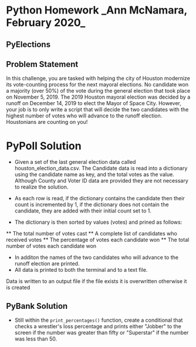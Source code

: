 <H1>Python Homework 
_Ann McNamara, February 2020_

## PyElections
## Problem Statement
In this challenge, you are tasked with helping the city of Houston modernize its vote-counting process for the next mayoral elections. No candidate won a majority (over 50%) of the vote during the general election that took place on November 5, 2019. The 2019 Houston mayoral election was decided by a runoff on December 14, 2019 to elect the Mayor of Space City. 
However, your job is to only write a script that will decide the two candidates with the highest number of votes who will advance to the runoff election. Houstonians are counting on you!

# PyPoll Solution

* Given a set of the last general election data called houston_election_data.csv. The Candidate data is read into a dictionary using the candidate name as key, and the total votes as the value.  Although County and Voter ID data are provided they are not necessary to realize the solution.

* As each row is read, if the dictionary contains the candidate then their count is incremented by 1, if the dictionary does not contain the candidate, they are added with their initial count set to 1. 

* The dictionary is then sorted by values (votes) and prined as follows: 

** The total number of votes cast
** A complete list of candidates who received votes
** The percentage of votes each candidate won
** The total number of votes each candidate won

* In additon the names of the two candidates who will advance to the runoff election are printed. 
* All data is printed to both the terminal and to a text file. 

Data is written to an output file
if the file exists it is overwritten
otherwise it is created


## PyBank Solution 

* Still within the `print_percentages()` function, create a conditional that checks a wrestler's loss percentage and prints either "Jobber" to the screen if the number was greater than fifty or "Superstar" if the number was less than 50.

